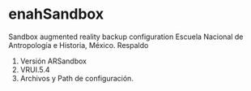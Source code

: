 # enahSandbox
Sandbox augmented reality backup configuration Escuela Nacional de Antropología e Historia, México.
Respaldo
1. Versión ARSandbox
2. VRUI.5.4
3. Archivos y Path de configuración.
